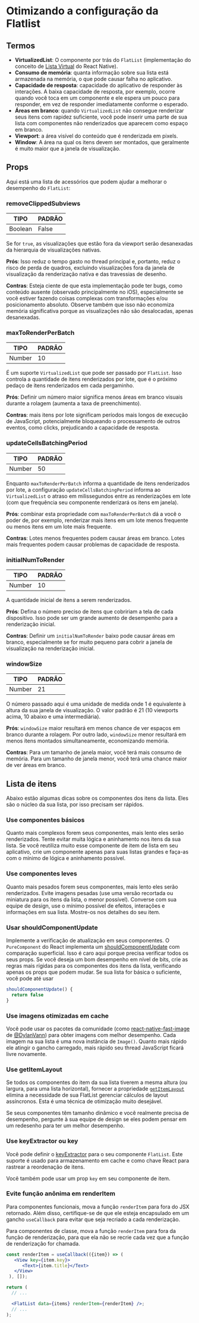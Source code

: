 # Otimizando a configuração da Flatlist

## Termos

* **VirtualizedList**: O componente por trás do `FlatList` (implementação do conceito de [Lista Virtual](https://bvaughn.github.io/react-virtualized/#/components/List) do React Native).
* **Consumo de memória**: quanta informação sobre sua lista está armazenada na memória, o que pode causar falha no aplicativo.
* **Capacidade de resposta**: capacidade do aplicativo de responder às interações. A baixa capacidade de resposta, por exemplo, ocorre quando você toca em um componente e ele espera um pouco para responder, em vez de responder imediatamente conforme o esperado.
* **Áreas em branco**: quando `VirtualizedList` não consegue renderizar seus itens com rapidez suficiente, você pode inserir uma parte de sua lista com componentes não renderizados que aparecem como espaço em branco.
* **Viewport**: a área visível do conteúdo que é renderizada em pixels.
* **Window**: A área na qual os itens devem ser montados, que geralmente é muito maior que a janela de visualização.

## Props
Aqui está uma lista de acessórios que podem ajudar a melhorar o desempenho do `FlatList`:

### removeClippedSubviews

| TIPO     | PADRÃO    |
|----------|-----------|
| Boolean  | False     |

Se for `true`, as visualizações que estão fora da viewport serão desanexadas da hierarquia de visualizações nativas.

**Prós**: Isso reduz o tempo gasto no thread principal e, portanto, reduz o risco de perda de quadros, excluindo visualizações fora da janela de visualização da renderização nativa e das travessias de desenho.

**Contras**: Esteja ciente de que esta implementação pode ter bugs, como conteúdo ausente (observado principalmente no iOS), especialmente se você estiver fazendo coisas complexas com transformações e/ou posicionamento absoluto. Observe também que isso não economiza memória significativa porque as visualizações não são desalocadas, apenas desanexadas.

### maxToRenderPerBatch

| TIPO     | PADRÃO    |
|----------|-----------|
| Number   | 10        |

É um suporte `VirtualizedList` que pode ser passado por `FlatList`. Isso controla a quantidade de itens renderizados por lote, que é o próximo pedaço de itens renderizados em cada pergaminho.

**Prós**: Definir um número maior significa menos áreas em branco visuais durante a rolagem (aumenta a taxa de preenchimento).

**Contras**: mais itens por lote significam períodos mais longos de execução de JavaScript, potencialmente bloqueando o processamento de outros eventos, como clicks, prejudicando a capacidade de resposta.

### updateCellsBatchingPeriod

| TIPO     | PADRÃO    |
|----------|-----------|
| Number   | 50        |

Enquanto `maxToRenderPerBatch` informa a quantidade de itens renderizados por lote, a configuração `updateCellsBatchingPeriod` informa ao `VirtualizedList` o atraso em milissegundos entre as renderizações em lote (com que frequência seu componente renderizará os itens em janela).

**Prós**: combinar esta propriedade com `maxToRenderPerBatch` dá a você o poder de, por exemplo, renderizar mais itens em um lote menos frequente ou menos itens em um lote mais frequente.

**Contras**: Lotes menos frequentes podem causar áreas em branco. Lotes mais frequentes podem causar problemas de capacidade de resposta.

### initialNumToRender

| TIPO     | PADRÃO    |
|----------|-----------|
| Number   | 10        |

A quantidade inicial de itens a serem renderizados.

**Prós**: Defina o número preciso de itens que cobririam a tela de cada dispositivo. Isso pode ser um grande aumento de desempenho para a renderização inicial.

**Contras**: Definir um `initialNumToRender` baixo pode causar áreas em branco, especialmente se for muito pequeno para cobrir a janela de visualização na renderização inicial.

### windowSize

| TIPO     | PADRÃO    |
|----------|-----------|
| Number   | 21        |

O número passado aqui é uma unidade de medida onde 1 é equivalente à altura da sua janela de visualização. O valor padrão é 21 (10 viewports acima, 10 abaixo e uma intermediária).

**Prós**: `windowSize` maior resultará em menos chance de ver espaços em branco durante a rolagem. Por outro lado, `windowSize` menor resultará em menos itens montados simultaneamente, economizando memória.

**Contras**: Para um tamanho de janela maior, você terá mais consumo de memória. Para um tamanho de janela menor, você terá uma chance maior de ver áreas em branco.

## Lista de itens
Abaixo estão algumas dicas sobre os componentes dos itens da lista. Eles são o núcleo da sua lista, por isso precisam ser rápidos.

### Use componentes básicos
Quanto mais complexos forem seus componentes, mais lento eles serão renderizados. Tente evitar muita lógica e aninhamento nos itens da sua lista. Se você reutiliza muito esse componente de item de lista em seu aplicativo, crie um componente apenas para suas listas grandes e faça-as com o mínimo de lógica e aninhamento possível.

### Use componentes leves
Quanto mais pesados forem seus componentes, mais lento eles serão renderizados. Evite imagens pesadas (use uma versão recortada ou miniatura para os itens da lista, o menor possível). Converse com sua equipe de design, use o mínimo possível de efeitos, interações e informações em sua lista. Mostre-os nos detalhes do seu item.

### Usar shouldComponentUpdate
Implemente a verificação de atualização em seus componentes. O `PureComponent` do React implementa um [shouldComponentUpdate](https://reactjs.org/docs/react-component.html#shouldcomponentupdate) com comparação superficial. Isso é caro aqui porque precisa verificar todos os seus props. Se você deseja um bom desempenho em nível de bits, crie as regras mais rígidas para os componentes dos itens da lista, verificando apenas os props que podem mudar. Se sua lista for básica o suficiente, você pode até usar

```js
shouldComponentUpdate() {
  return false
}
```

### Use imagens otimizadas em cache
Você pode usar os pacotes da comunidade (como [react-native-fast-image](https://github.com/DylanVann/react-native-fast-image) de [@DylanVann](https://github.com/DylanVann)) para obter imagens com melhor desempenho. Cada imagem na sua lista é uma nova instância de `Image()`. Quanto mais rápido ele atingir o gancho carregado, mais rápido seu thread JavaScript ficará livre novamente.

### Use getItemLayout
Se todos os componentes do item da sua lista tiverem a mesma altura (ou largura, para uma lista horizontal), fornecer a propriedade [`getItemLayout`](/docs/flatlist.md#getitemlayout) elimina a necessidade de sua FlatList gerenciar cálculos de layout assíncronos. Esta é uma técnica de otimização muito desejável.

Se seus componentes têm tamanho dinâmico e você realmente precisa de desempenho, pergunte à sua equipe de design se eles podem pensar em um redesenho para ter um melhor desempenho.

### Use keyExtractor ou key
Você pode definir o [keyExtractor](/docs/flatlist.md#keyextractor) para o seu componente `FlatList`. Este suporte é usado para armazenamento em cache e como chave React para rastrear a reordenação de itens.

Você também pode usar um prop `key` em seu componente de item.

### Evite função anônima em renderItem
Para componentes funcionais, mova a função `renderItem` para fora do JSX retornado. Além disso, certifique-se de que ele esteja encapsulado em um gancho `useCallback` para evitar que seja recriado a cada renderização.

Para componentes de classe, mova a função `renderItem` para fora da função de renderização, para que ela não se recrie cada vez que a função de renderização for chamada.

```jsx
const renderItem = useCallback(({item}) => (
   <View key={item.key}>
      <Text>{item.title}</Text>
   </View>
 ), []);

return (
  // ...

  <FlatList data={items} renderItem={renderItem} />;
  // ...
);
```
